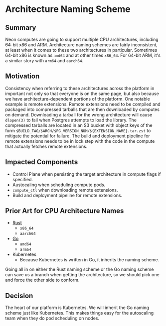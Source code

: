 # Architecture Naming Scheme

## Summary

Neon computes are going to support multiple CPU architectures, including 64-bit
x86 and ARM. Architecture naming schemes are fairly inconsistent, at least when
it comes to these two architectures in particular. Sometimes 64-bit x86 is known
as `amd64` and at other times `x86_64`. For 64-bit ARM, it's a similar story
with `arm64` and `aarch64`.

## Motivation

Consistency when referring to these architectures across the platform in
important not only so that everyone is on the same page, but also because we
have architecture-dependent portions of the platform. One notable example is
remote extensions. Remote extensions need to be compiled and packaged into
compressed tarballs that are then downloaded by computes on demand. Downloading
a tarball for the wrong architecture will cause `dlopen(3)` to fail when
Postgres attempts to load the library. The compressed tarballs are located in an
S3 bucket with object keys of the form
`$BUILD_TAG/$ARCH/$PG_VERSION_NUM/${EXTENSION_NAME}.tar.zst` to mitigate the
potential for failure. The build and deployment pipeline for remote extensions
needs to be in lock step with the code in the compute that actually fetches
remote extensions.

## Impacted Components

- Control Plane when persisting the target architecture in compute flags if
  specified.
- Austocaling when scheduling compute pods.
- `compute_ctl` when downloading remote extensions.
- Build and deployment pipeline for remote extensions.

## Prior Art for CPU Architecture Names

- [Rust](https://doc.rust-lang.org/std/env/consts/constant.ARCH.html)
  - `x86_64`
  - `aarch64`
- [Go](https://pkg.go.dev/internal/goarch#pkg-constants)
  - `amd64`
  - `arm64`
- Kubernetes
  - Because Kubernetes is written in Go, it inherits the naming scheme.

Going all in on either the Rust naming scheme or the Go naming scheme can save
us a branch when getting the architecture, so we should pick one and force the
other side to conform.

## Decision

The heart of our platform is Kubernetes. We will inherit the Go naming
scheme just like Kubernetes. This makes things easy for the autoscaling team
when they do pod scheduling on nodes.
